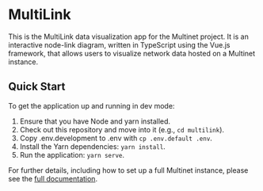 # MultiLink

This is the MultiLink data visualization app for the Multinet project.
It is an interactive node-link diagram, written in TypeScript using the Vue.js framework,
that allows users to visualize network data hosted on a Multinet instance.

## Quick Start

To get the application up and running in dev mode:

1. Ensure that you have Node and yarn installed.
2. Check out this repository and move into it (e.g., `cd multilink`).
3. Copy .env.development to .env with `cp .env.default .env`.
4. Install the Yarn dependencies: `yarn install`.
5. Run the application: `yarn serve`.

For further details, including how to set up a full Multinet instance, please
see the [full documentation](https://multinet-app.readthedocs.io).
